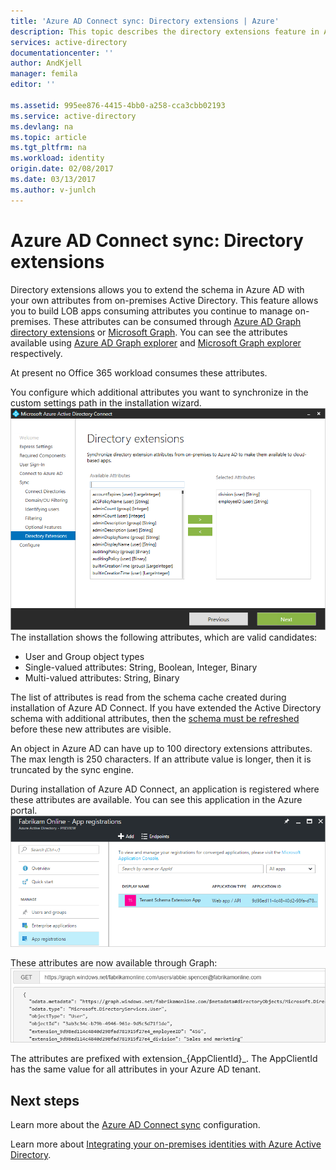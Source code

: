 ```yaml
---
title: 'Azure AD Connect sync: Directory extensions | Azure'
description: This topic describes the directory extensions feature in Azure AD Connect.
services: active-directory
documentationcenter: ''
author: AndKjell
manager: femila
editor: ''

ms.assetid: 995ee876-4415-4bb0-a258-cca3cbb02193
ms.service: active-directory
ms.devlang: na
ms.topic: article
ms.tgt_pltfrm: na
ms.workload: identity
origin.date: 02/08/2017
ms.date: 03/13/2017
ms.author: v-junlch
---
```


# Azure AD Connect sync: Directory extensions
Directory extensions allows you to extend the schema in Azure AD with your own attributes from on-premises Active Directory. This feature allows you to build LOB apps consuming attributes you continue to manage on-premises. These attributes can be consumed through [Azure AD Graph directory extensions](https://msdn.microsoft.com/Library/Azure/Ad/Graph/howto/azure-ad-graph-api-directory-schema-extensions) or [Microsoft Graph](https://graph.microsoft.io/). You can see the attributes available using [Azure AD Graph explorer](https://graphexplorer.cloudapp.net) and [Microsoft Graph explorer](https://graphexplorer2.azurewebsites.net/) respectively.

At present no Office 365 workload consumes these attributes.

You configure which additional attributes you want to synchronize in the custom settings path in the installation wizard.
![Schema Extension Wizard](./media/active-directory-aadconnectsync-feature-directory-extensions/extension2.png)  
The installation shows the following attributes, which are valid candidates:

- User and Group object types
- Single-valued attributes: String, Boolean, Integer, Binary
- Multi-valued attributes: String, Binary

The list of attributes is read from the schema cache created during installation of Azure AD Connect. If you have extended the Active Directory schema with additional attributes, then the [schema must be refreshed](active-directory-aadconnectsync-installation-wizard.md#refresh-directory-schema) before these new attributes are visible.

An object in Azure AD can have up to 100 directory extensions attributes. The max length is 250 characters. If an attribute value is longer, then it is truncated by the sync engine.

During installation of Azure AD Connect, an application is registered where these attributes are available. You can see this application in the Azure portal.  
![Schema Extension App](./media/active-directory-aadconnectsync-feature-directory-extensions/extension3new.png)

These attributes are now available through Graph:  
![Graph](./media/active-directory-aadconnectsync-feature-directory-extensions/extension4.png)

The attributes are prefixed with extension\_{AppClientId}\_. The AppClientId has the same value for all attributes in your Azure AD tenant.

## Next steps
Learn more about the [Azure AD Connect sync](active-directory-aadconnectsync-whatis.md) configuration.

Learn more about [Integrating your on-premises identities with Azure Active Directory](active-directory-aadconnect.md).
